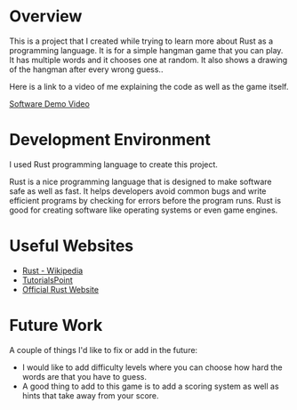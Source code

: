 # Overview

This is a project that I created while trying to learn more about Rust as a programming language. It is for a simple hangman game that you can play. It has multiple words and it chooses one at random. It also shows a drawing of the hangman after every wrong guess..

Here is a link to a video of me explaining the code as well as the game itself.

[Software Demo Video](http://youtube.link.goes.here)

# Development Environment

I used Rust programming language to create this project.

Rust is a nice programming language that is designed to make software safe as well as fast. It helps developers avoid common bugs and write efficient programs by checking for errors before the program runs. Rust is good for creating software like operating systems or even game engines.

# Useful Websites

- [Rust - Wikipedia](https://en.wikipedia.org/wiki/Rust_(programming_language))
- [TutorialsPoint](https://www.tutorialspoint.com/rust/index.htm)
- [Official Rust Website](https://www.rust-lang.org/)

# Future Work

A couple of things I'd like to fix or add in the future:

- I would like to add difficulty levels where you can choose how hard the words are that you have to guess.
- A good thing to add to this game is to add a scoring system as well as hints that take away from your score.